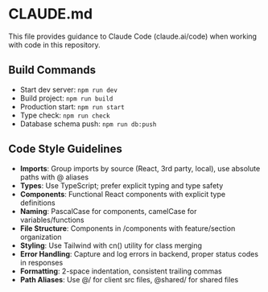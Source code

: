 # CLAUDE.md

This file provides guidance to Claude Code (claude.ai/code) when working with code in this repository.

## Build Commands
- Start dev server: `npm run dev`
- Build project: `npm run build`
- Production start: `npm run start`
- Type check: `npm run check`
- Database schema push: `npm run db:push`

## Code Style Guidelines
- **Imports**: Group imports by source (React, 3rd party, local), use absolute paths with @ aliases
- **Types**: Use TypeScript; prefer explicit typing and type safety
- **Components**: Functional React components with explicit type definitions
- **Naming**: PascalCase for components, camelCase for variables/functions
- **File Structure**: Components in /components with feature/section organization
- **Styling**: Use Tailwind with cn() utility for class merging
- **Error Handling**: Capture and log errors in backend, proper status codes in responses
- **Formatting**: 2-space indentation, consistent trailing commas
- **Path Aliases**: Use @/ for client src files, @shared/ for shared files
